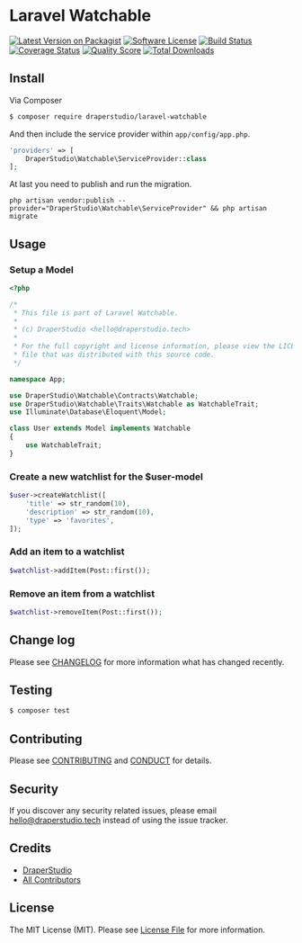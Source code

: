 # Laravel Watchable

[![Latest Version on Packagist][ico-version]][link-packagist]
[![Software License][ico-license]](LICENSE.md)
[![Build Status][ico-travis]][link-travis]
[![Coverage Status][ico-scrutinizer]][link-scrutinizer]
[![Quality Score][ico-code-quality]][link-code-quality]
[![Total Downloads][ico-downloads]][link-downloads]

## Install

Via Composer

``` bash
$ composer require draperstudio/laravel-watchable
```

And then include the service provider within `app/config/app.php`.

``` php
'providers' => [
    DraperStudio\Watchable\ServiceProvider::class
];
```

At last you need to publish and run the migration.
```
php artisan vendor:publish --provider="DraperStudio\Watchable\ServiceProvider" && php artisan migrate
```


## Usage


### Setup a Model
``` php
<?php

/*
 * This file is part of Laravel Watchable.
 *
 * (c) DraperStudio <hello@draperstudio.tech>
 *
 * For the full copyright and license information, please view the LICENSE
 * file that was distributed with this source code.
 */

namespace App;

use DraperStudio\Watchable\Contracts\Watchable;
use DraperStudio\Watchable\Traits\Watchable as WatchableTrait;
use Illuminate\Database\Eloquent\Model;

class User extends Model implements Watchable
{
    use WatchableTrait;
}

```

### Create a new watchlist for the $user-model
``` php
$user->createWatchlist([
    'title' => str_random(10),
    'description' => str_random(10),
    'type' => 'favorites',
]);
```

### Add an item to a watchlist
``` php
$watchlist->addItem(Post::first());
```

### Remove an item from a watchlist
``` php
$watchlist->removeItem(Post::first());
```

## Change log

Please see [CHANGELOG](CHANGELOG.md) for more information what has changed recently.

## Testing

``` bash
$ composer test
```

## Contributing

Please see [CONTRIBUTING](.github/CONTRIBUTING.md) and [CONDUCT](CONDUCT.md) for details.

## Security

If you discover any security related issues, please email hello@draperstudio.tech instead of using the issue tracker.

## Credits

- [DraperStudio][link-author]
- [All Contributors][link-contributors]

## License

The MIT License (MIT). Please see [License File](LICENSE.md) for more information.

[ico-version]: https://img.shields.io/packagist/v/DraperStudio/laravel-watchable.svg?style=flat-square
[ico-license]: https://img.shields.io/badge/license-MIT-brightgreen.svg?style=flat-square
[ico-travis]: https://img.shields.io/travis/DraperStudio/Laravel-Watchable/master.svg?style=flat-square
[ico-scrutinizer]: https://img.shields.io/scrutinizer/coverage/g/DraperStudio/laravel-watchable.svg?style=flat-square
[ico-code-quality]: https://img.shields.io/scrutinizer/g/DraperStudio/laravel-watchable.svg?style=flat-square
[ico-downloads]: https://img.shields.io/packagist/dt/DraperStudio/laravel-watchable.svg?style=flat-square

[link-packagist]: https://packagist.org/packages/DraperStudio/laravel-watchable
[link-travis]: https://travis-ci.org/DraperStudio/Laravel-Watchable
[link-scrutinizer]: https://scrutinizer-ci.com/g/DraperStudio/laravel-watchable/code-structure
[link-code-quality]: https://scrutinizer-ci.com/g/DraperStudio/laravel-watchable
[link-downloads]: https://packagist.org/packages/DraperStudio/laravel-watchable
[link-author]: https://github.com/DraperStudio
[link-contributors]: ../../contributors

